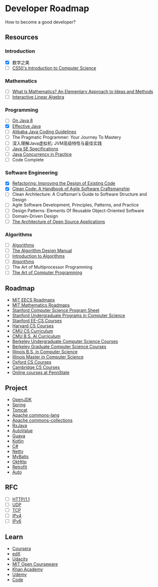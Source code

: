 # Developer Roadmap

How to become a good developer?

## Resources

### Introduction

- [X] 数学之美
- [ ] [CS50's Introduction to Computer Science](https://www.edx.org/course/introduction-computer-science-harvardx-cs50x)

### Mathematics

- [ ] [What Is Mathematics? An Elementary Approach to Ideas and Methods](https://archive.org/details/WhatIsMathematics)
- [ ] [Interactive Linear Algebra](https://textbooks.math.gatech.edu/ila/)

### Programming

- [ ] [On Java 8](https://lingcoder.github.io/OnJava8/)
- [X] [Effective Java](https://sjsdfg.github.io/effective-java-3rd-chinese/)
- [ ] [Alibaba Java Coding Guidelines](https://github.com/alibaba/p3c)
- [ ] The Pragmatic Programmer: Your Journey To Mastery
- [ ] 深入理解Java虚拟机: JVM高级特性与最佳实践
- [ ] [Java SE Specifications](https://docs.oracle.com/javase/specs/index.html)
- [ ] [Java Concurrency in Practice](https://jcip.net/)
- [ ] Code Complete

### Software Engineering

- [X] [Refactoring: Improving the Design of Existing Code](https://refactoring.com/)
- [X] [Clean Code: A Handbook of Agile Software Craftsmanship](http://cleancoder.com)
- [ ] Clean Architecture: A Craftsman's Guide to Software Structure and Design
- [ ] Agile Software Development, Principles, Patterns, and Practice
- [ ] Design Patterns: Elements Of Reusable Object-Oriented Software
- [ ] Domain-Driven Design
- [ ] [The Architecture of Open Source Applications](http://aosabook.org/en/index.html)

### Algorithms

- [ ] [Algorithms](https://algs4.cs.princeton.edu/home/)
- [ ] [The Algorithm Design Manual](http://www.algorist.com/)
- [ ] [Introduction to Algorithms](https://mitpress.mit.edu/books/introduction-algorithms-third-edition)
- [ ] [Algorithms](http://jeffe.cs.illinois.edu/teaching/algorithms/)
- [ ] The Art of Multiprocessor Programming
- [ ] [The Art of Computer Programming](https://www-cs-faculty.stanford.edu/~knuth/taocp.html)

## Roadmap

* [MIT EECS Roadmaps](https://www.eecs.mit.edu/docs/ug/freshman_roadmaps.pdf)
* [MIT Mathematics Roadmaps](https://math.mit.edu/academics/undergrad/roadmaps.php)
* [Stanford Computer Science Program Sheet](https://cs.stanford.edu/degrees/undergrad/ProgramSheets.shtml)
* [Stanford Undergraduate Programs in Computer Science](https://exploredegrees.stanford.edu/schoolofengineering/computerscience/#courseinventory)
* [Stanford EE-CS Courses](https://ee.stanford.edu/eecs)
* [Harvard CS Courses](https://harvardcs.info/concentration/courses/)
* [CMU CS Curriculum](https://www.csd.cs.cmu.edu/academics/undergraduate/requirements)
* [CMU B.S. AI Curriculum](https://www.cs.cmu.edu/bs-in-artificial-intelligence/curriculum)
* [Berkeley Undergraduate Computer Science Courses](http://guide.berkeley.edu/undergraduate/degree-programs/computer-science/#coursestext)
* [Berkeley Graduate Computer Science Courses](http://guide.berkeley.edu/graduate/degree-programs/computer-science/#coursestext)
* [Illinois B.S. in Computer Science](https://cs.illinois.edu/academics/undergraduate/degree-program-options/bs-computer-science)
* [Illinois Master in Computer Science](https://cs.illinois.edu/academics/graduate/ms-program)
* [Oxford CS Courses](https://www.cs.ox.ac.uk/teaching/courses/)
* [Cambridge CS Courses](https://www.cl.cam.ac.uk/teaching/2021/)
* [Online courses at PennState](https://online.stat.psu.edu/statprogram/)

## Project

* [OpenJDK](http://openjdk.java.net/)
* [Spring](https://github.com/spring-projects)
* [Tomcat](https://github.com/apache/tomcat)
* [Apache commons-lang](https://github.com/apache/commons-lang)
* [Apache commons-collections](https://github.com/apache/commons-collections)
* [RxJava](https://github.com/ReactiveX/RxJava)
* [AutoValue](https://github.com/google/auto/tree/master/value)
* [Guava](https://github.com/google/guava)
* [Kotlin](https://kotlinlang.org/api/latest/jvm/stdlib/kotlin.collections/)
* [C#](https://referencesource.microsoft.com/#mscorlib,namespaces)
* [Netty](https://github.com/netty/netty)
* [MyBatis](https://github.com/mybatis/mybatis-3)
* [OkHttp](https://github.com/square/okhttp/)
* [Retrofit](https://github.com/square/retrofit)
* [Auto](https://github.com/google/auto)

## RFC

- [ ] [HTTP/1.1](https://tools.ietf.org/html/rfc2616)
- [ ] [UDP](https://tools.ietf.org/html/rfc768)
- [ ] [TCP](https://tools.ietf.org/html/rfc793)
- [ ] [IPv4](https://tools.ietf.org/html/rfc791)
- [ ] [IPv6](https://tools.ietf.org/html/rfc2460)

## Learn

* [Coursera](https://www.coursera.org/)
* [edX](https://www.edx.org/)
* [Udacity](https://www.udacity.com/)
* [MIT Open Courseware](https://ocw.mit.edu)
* [Khan Academy](https://www.khanacademy.org/)
* [Udemy](https://www.udemy.com/)
* [Code](https://code.org/beyond/extended-learning)